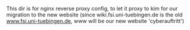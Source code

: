 This dir is for nginx reverse proxy config, to let it proxy to kim for our migration to the new website
(since wiki.fsi.uni-tuebingen.de is the old www.fsi.uni-tuebingen.de, www will be our new website 'cyberauftritt')

